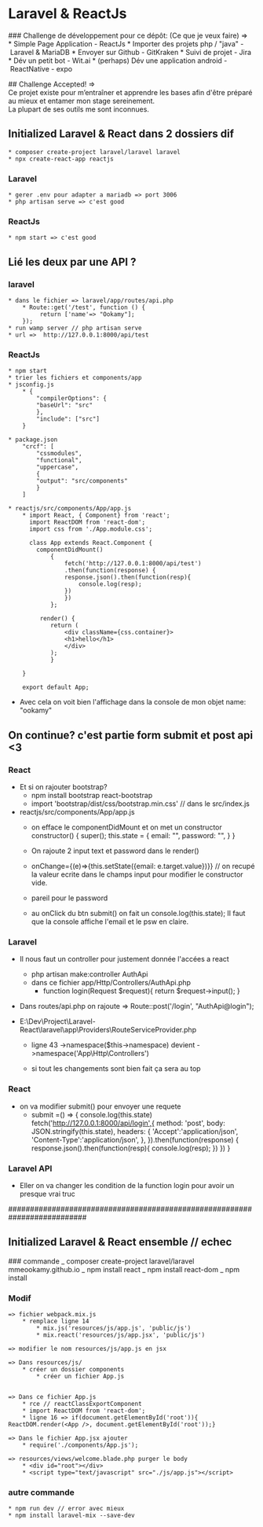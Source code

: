 # Laravel & ReactJs

### Challenge de développement pour ce dépôt: (Ce que je veux faire)
=> * Simple Page Application - ReactJs
* Importer des projets php / "java" - Laravel & MariaDB
* Envoyer sur Github - GitKraken
* Suivi de projet - Jira
* Dév un petit bot - Wit.ai
* (perhaps) Dév une application android - ReactNative - expo

## Challenge Accepted!
=> Ce projet existe pour m’entraîner et apprendre les bases afin d'être préparé au mieux et entamer mon stage sereinement.
La plupart de ses outils me sont inconnues.

## Initialized Laravel & React dans 2 dossiers dif

    * composer create-project laravel/laravel laravel
    * npx create-react-app reactjs

### Laravel

    * gerer .env pour adapter a mariadb => port 3006
    * php artisan serve => c'est good

### ReactJs

    * npm start => c'est good

## Lié les deux par une API ?

### laravel

    * dans le fichier => laravel/app/routes/api.php
        * Route::get('/test', function () {
             return ['name'=> "Ookamy"];
        });
    * run wamp server // php artisan serve
    * url =>  http://127.0.0.1:8000/api/test

### ReactJs

    * npm start
    * trier les fichiers et components/app
    * jsconfig.js
        * {
            "compilerOptions": {
            "baseUrl": "src"
            },
            "include": ["src"]
        }

    * package.json
        "crcf": [
            "cssmodules",
            "functional",
            "uppercase",
            {
            "output": "src/components"
            }
        ]

    * reactjs/src/components/App/app.js
        * import React, { Component} from 'react';
          import ReactDOM from 'react-dom';
          import css from './App.module.css';

          class App extends React.Component {
            componentDidMount()
                {
                    fetch('http://127.0.0.1:8000/api/test')
                    .then(function(response) {
                    response.json().then(function(resp){
                        console.log(resp);
                    })
                    })
                };

             render() {
                return (
                    <div className={css.container}>
                    <h1>hello</h1>
                    </div>
                );
                }

        }

        export default App;

 * Avec cela on voit bien l'affichage dans la console de mon objet name: "ookamy"

## On continue? c'est partie form submit et post api <3
     
### React

* Et si on rajouter bootstrap? 
    * npm install bootstrap react-bootstrap 
    * import 'bootstrap/dist/css/bootstrap.min.css' // dans le src/index.js
*  reactjs/src/components/App/app.js
    * on efface le componentDidMount et on met un constructor
        constructor() {
            super();
            this.state = {
            email: "",
            password: "",
            }
        }

    * On rajoute 2 input text et password  dans le render()
    * onChange={(e)=>{this.setState({email: e.target.value})}} // on recupé la valeur ecrite dans le champs input pour modifier le constructor vide.
    * pareil pour le password

    * au onClick du btn submit() on fait un console.log(this.state);
        Il faut que la console affiche  l'email et le psw en claire.


### Laravel
    
* Il nous faut un controller pour justement  donnée l'accées a react  
    * php artisan make:controller AuthApi
    * dans ce fichier app/Http/Controllers/AuthApi.php 
      *  function login(Request $request){
        return $request->input();
      }

* Dans routes/api.php on rajoute => Route::post('/login', "AuthApi@login");

* E:\Dev\Project\Laravel-React\laravel\app\Providers\RouteServiceProvider.php
    * ligne 43 ->namespace($this->namespace)  devient  ->namespace('App\Http\Controllers')

    * si tout les changements sont bien fait ça sera au top


### React

* on va modifier submit() pour envoyer une requete
     * submit =() => {
    console.log(this.state)
    fetch('http://127.0.0.1:8000/api/login',{
      method: 'post',
      body: JSON.stringify(this.state),
      headers: {
        'Accept':'application/json',
        'Content-Type':'application/json',
      },
    }).then(function(response) {
      response.json().then(function(resp){
          console.log(resp);
      })
      })
  }

### Laravel API
* Eller on va changer les condition de la function login pour avoir un presque vrai truc





##########################################################################

## Initialized Laravel & React ensemble // echec

### commande
_ composer create-project laravel/laravel mmeookamy.github.io
_ npm install react
_ npm install react-dom
_ npm install

### Modif

    => fichier webpack.mix.js
        * remplace ligne 14
            * mix.js('resources/js/app.js', 'public/js')
            * mix.react('resources/js/app.jsx', 'public/js')

    => modifier le nom resources/js/app.js en jsx

    => Dans resources/js/
        * créer un dossier components
            * créer un fichier App.js


    => Dans ce fichier App.js
        * rce // reactClassExportComponent
        * import ReactDOM from 'react-dom';
        * ligne 16 => if(document.getElementById('root')){ ReactDOM.render(<App />, document.getElementById('root'));}

    => Dans le fichier App.jsx ajouter
        * require('./components/App.js');

    => resources/views/welcome.blade.php purger le body
        * <div id="root"></div>
        * <script type="text/javascript" src="./js/app.js"></script>

### autre commande

    * npm run dev // error avec mieux
    * npm install laravel-mix --save-dev
